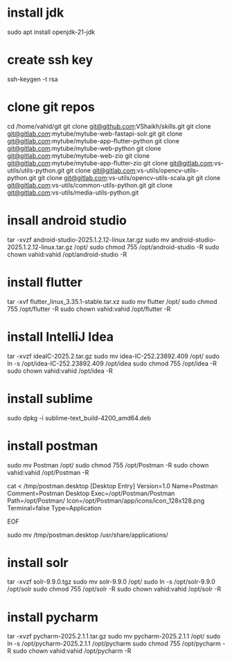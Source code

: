 # install jdk
sudo apt install openjdk-21-jdk

# create ssh key
ssh-keygen -t rsa

# clone git repos
cd /home/vahid/git
git clone git@github.com:VShaikh/skills.git
git clone git@gitlab.com:mytube/mytube-web-fastapi-solr.git
git clone git@gitlab.com:mytube/mytube-app-flutter-python
git clone git@gitlab.com:mytube/mytube-web-python
git clone git@gitlab.com:mytube/mytube-web-zio
git clone git@gitlab.com:mytube/mytube-app-flutter-zio
git clone git@gitlab.com:vs-utils/utils-python.git
git clone git@gitlab.com:vs-utils/opencv-utils-python.git
git clone git@gitlab.com:vs-utils/opencv-utils-scala.git
git clone git@gitlab.com:vs-utils/common-utils-python.git
git clone git@gitlab.com:vs-utils/media-utils-python.git

# insall android studio
tar -xvzf android-studio-2025.1.2.12-linux.tar.gz
sudo mv android-studio-2025.1.2.12-linux.tar.gz /opt/
sudo chmod 755 /opt/android-studio -R
sudo chown vahid:vahid /opt/android-studio -R

# install flutter
tar -xvf flutter_linux_3.35.1-stable.tar.xz
sudo mv flutter /opt/
sudo chmod 755 /opt/flutter -R
sudo chown vahid:vahid /opt/flutter -R

# install IntelliJ Idea
tar -xvzf ideaIC-2025.2.tar.gz 
sudo mv idea-IC-252.23892.409 /opt/
sudo ln -s /opt/idea-IC-252.23892.409 /opt/idea
sudo chmod 755 /opt/idea -R
sudo chown vahid:vahid /opt/idea -R

# install sublime
sudo dpkg -i sublime-text_build-4200_amd64.deb

# install postman
sudo mv Postman /opt/
sudo chmod 755 /opt/Postman -R
sudo chown vahid:vahid /opt/Postman -R

cat <<EOF > /tmp/postman.desktop
[Desktop Entry]
Version=1.0
Name=Postman
Comment=Postman Desktop
Exec=/opt/Postman/Postman
Path=/opt/Postman/
Icon=/opt/Postman/app/icons/icon_128x128.png
Terminal=false
Type=Application

EOF

sudo mv /tmp/postman.desktop /usr/share/applications/

# install solr
tar -xvzf solr-9.9.0.tgz
sudo mv solr-9.9.0 /opt/
sudo ln -s /opt/solr-9.9.0 /opt/solr
sudo chmod 755 /opt/solr -R
sudo chown vahid:vahid /opt/solr -R

# install pycharm
tar -xvzf pycharm-2025.2.1.1.tar.gz
sudo mv pycharm-2025.2.1.1 /opt/
sudo ln -s /opt/pycharm-2025.2.1.1 /opt/pycharm
sudo chmod 755 /opt/pycharm -R
sudo chown vahid:vahid /opt/pycharm -R

